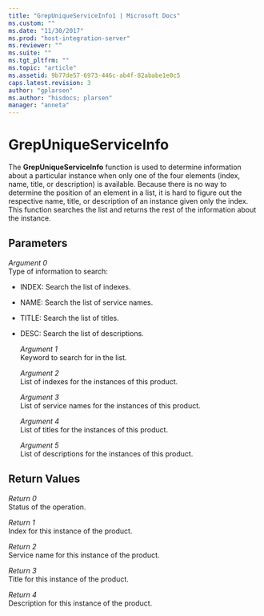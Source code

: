 ```yaml
---
title: "GrepUniqueServiceInfo1 | Microsoft Docs"
ms.custom: ""
ms.date: "11/30/2017"
ms.prod: "host-integration-server"
ms.reviewer: ""
ms.suite: ""
ms.tgt_pltfrm: ""
ms.topic: "article"
ms.assetid: 9b77de57-6973-446c-ab4f-82ababe1e0c5
caps.latest.revision: 3
author: "gplarsen"
ms.author: "hisdocs; plarsen"
manager: "anneta"
---
```

# GrepUniqueServiceInfo
The **GrepUniqueServiceInfo** function is used to determine information about a particular instance when only one of the four elements (index, name, title, or description) is available. Because there is no way to determine the position of an element in a list, it is hard to figure out the respective name, title, or description of an instance given only the index. This function searches the list and returns the rest of the information about the instance.  
  
## Parameters  
 *Argument 0*  
 Type of information to search:  
  
- INDEX: Search the list of indexes.  
  
- NAME: Search the list of service names.  
  
- TITLE: Search the list of titles.  
  
- DESC: Search the list of descriptions.  
  
  *Argument 1*  
  Keyword to search for in the list.  
  
  *Argument 2*  
  List of indexes for the instances of this product.  
  
  *Argument 3*  
  List of service names for the instances of this product.  
  
  *Argument 4*  
  List of titles for the instances of this product.  
  
  *Argument 5*  
  List of descriptions for the instances of this product.  
  
## Return Values  
 *Return 0*  
 Status of the operation.  
  
 *Return 1*  
 Index for this instance of the product.  
  
 *Return 2*  
 Service name for this instance of the product.  
  
 *Return 3*  
 Title for this instance of the product.  
  
 *Return 4*  
 Description for this instance of the product.